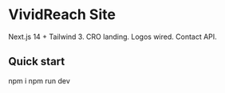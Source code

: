 # VividReach Site

Next.js 14 + Tailwind 3. CRO landing. Logos wired. Contact API.

## Quick start
npm i
npm run dev
